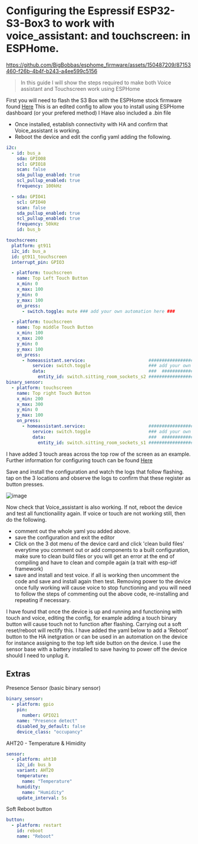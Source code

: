 # Configuring the Espressif ESP32-S3-Box3 to work with voice_assistant: and touchscreen: in ESPHome.


https://github.com/BigBobbas/esphome_firmware/assets/150487209/87153460-f26b-4b4f-b243-a4ee599c5156


>In this guide I will show the steps required to make both Voice assistant and Touchscreen work using ESPHome

First you will need to flash the S3 Box with the ESPHome stock firmware found [Here](<https://github.com/BigBobbas/esphome_firmware/blob/main/S3box3_personalised_in_progress/esp32-s3box3-esphome.yaml>) This is an edited config to allow you to install using ESPHome dashboard (or your prefered method) I Have also included a .bin file
- Once installed, establish connectivity with HA and confirm that Voice_assistant is working.
- Reboot the device and edit the config yaml adding the following.
```yaml
i2c:
  - id: bus_a
    sda: GPIO08
    scl: GPIO18
    scan: false
    sda_pullup_enabled: true
    scl_pullup_enabled: true
    frequency: 100kHz

  - sda: GPIO41
    scl: GPIO40
    scan: false
    sda_pullup_enabled: true
    scl_pullup_enabled: true
    frequency: 50kHz
    id: bus_b

touchscreen:
  platform: gt911
  i2c_id: bus_a
  id: gt911_touchscreen
  interrupt_pin: GPIO3

  - platform: touchscreen
    name: Top Left Touch Button
    x_min: 0
    x_max: 100
    y_min: 0
    y_max: 100
    on_press:
      - switch.toggle: mute ### add your own automation here ###

  - platform: touchscreen
    name: Top middle Touch Button
    x_min: 100
    x_max: 200
    y_min: 0
    y_max: 100
    on_press:
      - homeassistant.service:                        ####################################      
          service: switch.toggle                      ### add your own automation here ###
          data:                                       ###  ##########################  ###
            entity_id: switch.sitting_room_sockets_s2 ####################################
binary_sensor:
  - platform: touchscreen
    name: Top right Touch Button
    x_min: 200
    x_max: 300
    y_min: 0
    y_max: 100
    on_press:
      - homeassistant.service:                        ####################################      
          service: switch.toggle                      ### add your own automation here ###
          data:                                       ###  ##########################  ###
            entity_id: switch.sitting_room_sockets_s1 ####################################

```
I have added 3 touch areas across the top row of the screen as an example. Further information for configuring touch can be found [Here](<https://esphome.io/components/touchscreen/index.html>)

Save and install the configuration and watch the logs that follow flashing. tap on the 3 locations and observe the logs to confirm that these register as button presses.

![image](https://github.com/BigBobbas/esphome_firmware/assets/150487209/7cc2f3e9-e660-4fda-8f00-0ea5ed89e6b5)

Now check that Voice_assistant is also working. If not, reboot the device and test all functionaility again.
If voice or touch are not working still, then do the following.
- comment out the whole yaml you added above.
- save the configuration and exit the editor
- Click on the 3 dot menu of the device card and click 'clean build files' everytime you comment out or add components to a built configuration, make sure to clean build files or you will get an error at the end of compiling and have to clean and compile again (a trait with esp-idf framework)
- save and install and test voice. if all is working then uncomment the code and save and install again then test. 
Removing power to the device once fully working will cause voice to stop functioning and you will need to follow the steps of commenting out the above code, re-installing and repeating if necessary.

I have found that once the device is up and running and functioning with touch and voice, editing the config, for example adding a touch binary button will cause touch not to function after flashing. Carrying out a soft reset/reboot will rectify this. I have added the yaml below to add a 'Reboot' button to the HA inetgration or can be used in an automation on the device for instance assigning to the top left side button on the device.
I use the sensor base with a battery installed to save having to power off the device should I need to unplug it.

## Extras
Presence Sensor (basic binary sensor)
```yaml
binary_sensor:
  - platform: gpio
    pin:
      number: GPIO21
    name: "Presence detect"
    disabled_by_default: false
    device_class: "occupancy"
```
AHT20 - Temperature & Himidity
```yaml
sensor:
  - platform: aht10
    i2c_id: bus_b
    variant: AHT20
    temperature:
      name: "Temperature"
    humidity:
      name: "Humidity"
    update_interval: 5s
```
Soft Reboot button
```yaml
button:
  - platform: restart
    id: reboot
    name: "Reboot"
```


